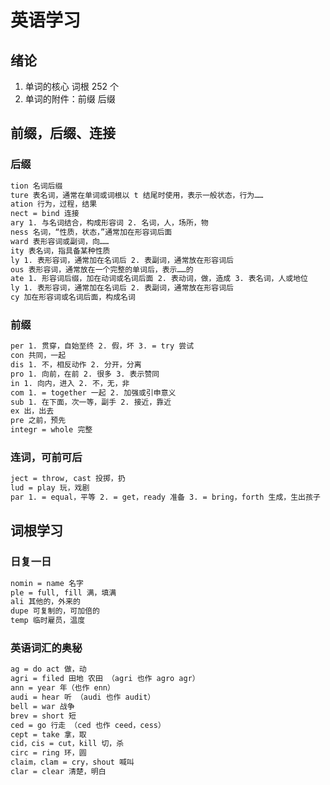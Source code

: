 # 英语学习

## 绪论

1. 单词的核心 词根 252 个
2. 单词的附件：前缀 后缀

## 前缀，后缀、连接

### 后缀

```txt
tion 名词后缀
ture 表名词，通常在单词或词根以 t 结尾时使用，表示一般状态，行为……
ation 行为，过程，结果
nect = bind 连接
ary 1. 与名词结合，构成形容词 2. 名词，人，场所，物
ness 名词，“性质，状态，”通常加在形容词后面
ward 表形容词或副词，向……
ity 表名词，指具备某种性质
ly 1. 表形容词，通常加在名词后 2. 表副词，通常放在形容词后
ous 表形容词，通常放在一个完整的单词后，表示……的
ate 1. 形容词后缀，加在动词或名词后面 2. 表动词，做，造成 3. 表名词，人或地位
ly 1. 表形容词，通常加在名词后 2. 表副词，通常放在形容词后
cy 加在形容词或名词后面，构成名词
```

### 前缀

```txt
per 1. 贯穿，自始至终 2. 假，坏 3. = try 尝试
con 共同，一起
dis 1. 不，相反动作 2. 分开，分离
pro 1. 向前，在前 2. 很多 3. 表示赞同
in 1. 向内，进入 2. 不，无，非
com 1. = together 一起 2. 加强或引申意义
sub 1. 在下面，次一等，副手 2. 接近，靠近
ex 出，出去
pre 之前，预先
integr = whole 完整
```

### 连词，可前可后

```txt
ject = throw, cast 投掷，扔
lud = play 玩，戏剧
par 1. = equal，平等 2. = get，ready 准备 3. = bring，forth 生成，生出孩子
```

## 词根学习

### 日复一日

```txt
nomin = name 名字
ple = full, fill 满，填满
ali 其他的，外来的
dupe 可复制的，可加倍的
temp 临时雇员，温度
```

### 英语词汇的奥秘

```txt
ag = do act 做，动
agri = filed 田地 农田 （agri 也作 agro agr）
ann = year 年（也作 enn）
audi = hear 听 （audi 也作 audit）
bell = war 战争
brev = short 短
ced = go 行走 （ced 也作 ceed，cess）
cept = take 拿，取
cid，cis = cut，kill 切，杀
circ = ring 环，圆
claim，clam = cry，shout 喊叫
clar = clear 清楚，明白
```
